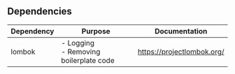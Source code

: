 ## Dependencies

| Dependency | Purpose                                   | Documentation              |
|------------|-------------------------------------------|----------------------------|
| lombok     | - Logging<br/>- Removing boilerplate code | https://projectlombok.org/ |